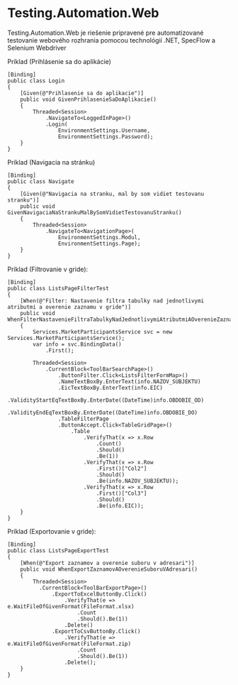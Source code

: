 # Testing.Automation.Web

Testing.Automation.Web je riešenie pripravené pre automatizované testovanie webového rozhrania pomocou technológií .NET, SpecFlow a Selenium Webdriver

Príklad (Prihlásenie sa do aplikácie)

    [Binding]
    public class Login
    {
        [Given(@"Prihlasenie sa do aplikacie")]
        public void GivenPrihlasenieSaDoAplikacie()
        {
            Threaded<Session>
                .NavigateTo<LoggedInPage>()
                .Login(
                    EnvironmentSettings.Username, 
                    EnvironmentSettings.Password);
        }
    }
 
 Príklad (Navigacia na stránku)
 
    [Binding]
    public class Navigate
    {
        [Given(@"Navigacia na stranku, mal by som vidiet testovanu stranku")]
        public void GivenNavigaciaNaStrankuMalBySomVidietTestovanuStranku()
        {
            Threaded<Session>
                .NavigateTo<NavigationPage>(
                    EnvironmentSettings.Modul, 
                    EnvironmentSettings.Page);
        }
    }
    
    



Príklad (Filtrovanie v gride):

    [Binding]
    public class ListsPageFilterTest
    {
        [When(@"Filter: Nastavenie filtra tabulky nad jednotlivymi atributmi a overenie zaznamu v gride")]
        public void WhenFilterNastavenieFiltraTabulkyNadJednotlivymiAtributmiAOverenieZaznamuVGride()
        {
            Services.MarketParticipantsService svc = new Services.MarketParticipantsService();
            var info = svc.BindingData()
                .First();

            Threaded<Session>
                .CurrentBlock<ToolBarSearchPage>()
                    .ButtonFilter.Click<ListsFilterFormMap>()
                    .NameTextBoxBy.EnterText(info.NAZOV_SUBJEKTU)
                    .EicTextBoxBy.EnterText(info.EIC)
                    .ValidityStartEqTextBoxBy.EnterDate((DateTime)info.OBDOBIE_OD)
                    .ValidityEndEqTextBoxBy.EnterDate((DateTime)info.OBDOBIE_DO)
                    .TableFilterPage
                    .ButtonAccept.Click<TableGridPage>()
                        .Table
                            .VerifyThat(x => x.Row
                                .Count()
                                .Should()
                                .Be(1))
                            .VerifyThat(x => x.Row
                                .First()["Col2"]
                                .Should()
                                .Be(info.NAZOV_SUBJEKTU));
                            .VerifyThat(x => x.Row
                                .First()["Col3"]
                                .Should()
                                .Be(info.EIC));
        }
    }

Príklad (Exportovanie v gride):

    [Binding]
    public class ListsPageExportTest
    {
        [When(@"Export zaznamov a overenie suboru v adresari")]
        public void WhenExportZaznamovAOverenieSuboruVAdresari()
        {
            Threaded<Session>
              .CurrentBlock<ToolBarExportPage>()
                  .ExportToExcelButtonBy.Click()
                      .VerifyThat(e => e.WaitFileOfGivenFormat(FileFormat.xlsx)
                          .Count
                          .Should().Be(1))
                      .Delete()
                  .ExportToCsvButtonBy.Click()
                      .VerifyThat(e => e.WaitFileOfGivenFormat(FileFormat.zip)
                          .Count
                          .Should().Be(1))
                      .Delete();
        }
    }
